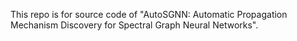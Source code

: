 This repo is for source code of "AutoSGNN: Automatic Propagation Mechanism Discovery for Spectral Graph Neural Networks".

